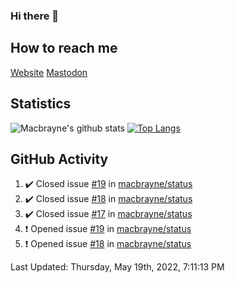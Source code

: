 ### Hi there 👋
## How to reach me
[Website](https://macbrayne.de)
[Mastodon](https://norden.social/@florentin)
<!--
Missing: Email
-->
## Statistics
![Macbrayne's github stats](https://github-readme-stats.vercel.app/api?username=macbrayne&count_private=true&show_icons=true&hide_rank=true&custom_title=macbrayne's%20GitHub%20Stats)
[![Top Langs](https://github-readme-stats.vercel.app/api/top-langs/?username=macbrayne&exclude_repo=liftron&layout=compact)](https://github.com/anuraghazra/github-readme-stats)
## GitHub Activity

<!--RECENT_ACTIVITY:start-->
1. ✔️ Closed issue [#19](https://github.com/macbrayne/status/issues/19) in [macbrayne/status](https://github.com/macbrayne/status)
2. ✔️ Closed issue [#18](https://github.com/macbrayne/status/issues/18) in [macbrayne/status](https://github.com/macbrayne/status)
3. ✔️ Closed issue [#17](https://github.com/macbrayne/status/issues/17) in [macbrayne/status](https://github.com/macbrayne/status)
4. ❗️ Opened issue [#19](https://github.com/macbrayne/status/issues/19) in [macbrayne/status](https://github.com/macbrayne/status)
5. ❗️ Opened issue [#18](https://github.com/macbrayne/status/issues/18) in [macbrayne/status](https://github.com/macbrayne/status)
<!--RECENT_ACTIVITY:end-->

<!--RECENT_ACTIVITY:last_update-->
Last Updated: Thursday, May 19th, 2022, 7:11:13 PM
<!--RECENT_ACTIVITY:last_update_end-->


<!--
**macbrayne/macbrayne** is a ✨ _special_ ✨ repository because its `README.md` (this file) appears on your GitHub profile.

Here are some ideas to get you started:

- 🔭 I’m currently working on ...
- 🌱 I’m currently learning ...
- 👯 I’m looking to collaborate on ...
- 🤔 I’m looking for help with ...
- 💬 Ask me about ...
- 📫 How to reach me: ...
- 😄 Pronouns: ...
- ⚡ Fun fact: ...
-->
